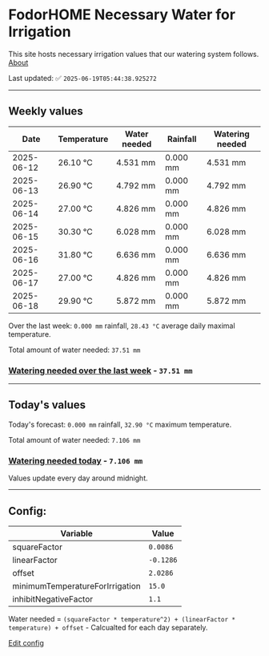 # FodorHOME Necessary Water for Irrigation

This site hosts necessary irrigation values that our watering system follows. [About](https://github.com/redyau/irrigation)

Last updated: ✅ `2025-06-19T05:44:38.925272`

---

## Weekly values

| Date | Temperature | Water needed | Rainfall | Watering needed |
|-----|-----|-----|-----|-----|
| 2025-06-12 | 26.10 °C | 4.531 mm | 0.000 mm | 4.531 mm |
| 2025-06-13 | 26.90 °C | 4.792 mm | 0.000 mm | 4.792 mm |
| 2025-06-14 | 27.00 °C | 4.826 mm | 0.000 mm | 4.826 mm |
| 2025-06-15 | 30.30 °C | 6.028 mm | 0.000 mm | 6.028 mm |
| 2025-06-16 | 31.80 °C | 6.636 mm | 0.000 mm | 6.636 mm |
| 2025-06-17 | 27.00 °C | 4.826 mm | 0.000 mm | 4.826 mm |
| 2025-06-18 | 29.90 °C | 5.872 mm | 0.000 mm | 5.872 mm |


Over the last week: `0.000 mm` rainfall, `28.43 °C` average daily maximal temperature.

Total amount of water needed: `37.51 mm`

### [Watering needed over the last week](lastweek.txt) - `37.51 mm`

---

## Today's values

Today's forecast: `0.000 mm` rainfall, `32.90 °C` maximum temperature.

Total amount of water needed: `7.106 mm`

### [Watering needed today](today.txt) - `7.106 mm`

Values update every day around midnight.

---

## Config:

| Variable | Value |
|-----|-----|
| squareFactor | `0.0086` |
| linearFactor | `-0.1286` |
| offset | `2.0286` |
| minimumTemperatureForIrrigation | `15.0` |
| inhibitNegativeFactor | `1.1` |

Water needed = `(squareFactor * temperature^2) + (linearFactor * temperature) + offset` - Calcualted for each day separately.

[Edit config](https://github.com/RedyAu/irrigation/edit/main/config.json)

